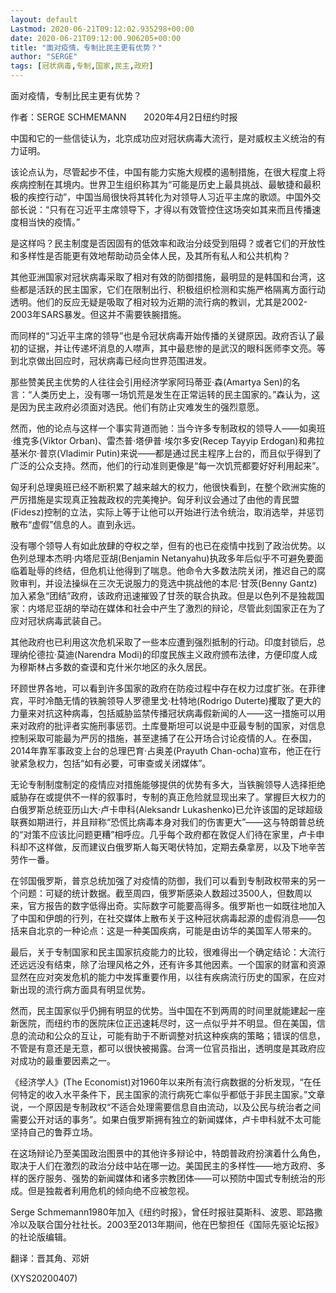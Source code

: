 ```yaml
---
layout: default
Lastmod: 2020-06-21T09:12:02.935298+00:00
date: 2020-06-21T09:12:00.906205+00:00
title: "面对疫情，专制比民主更有优势？"
author: "SERGE"
tags: [冠状病毒,专制,国家,民主,政府]
---
```


面对疫情，专制比民主更有优势？

作者：SERGE SCHMEMANN　　2020年4月2日纽约时报

中国和它的一些信徒认为，北京成功应对冠状病毒大流行，是对威权主义统治的有力证明。

该论点认为，尽管起步不佳，中国有能力实施大规模的遏制措施，在很大程度上将疾病控制在其境内。世界卫生组织称其为“可能是历史上最具挑战、最敏捷和最积极的疾控行动”，中国当局很快将其转化为对领导人习近平主席的歌颂。中国外交部长说：“只有在习近平主席领导下，才得以有效管控住这场突如其来而且传播速度相当快的疫情。”

是这样吗？民主制度是否因固有的低效率和政治分歧受到阻碍？或者它们的开放性和多样性是否能更有效地帮助动员全体人民，及其所有私人和公共机构？

其他亚洲国家对冠状病毒采取了相对有效的防御措施，最明显的是韩国和台湾，这些都是活跃的民主国家，它们在限制出行、积极组织检测和实施严格隔离方面行动透明。他们的反应无疑是吸取了相对较为近期的流行病的教训，尤其是2002-2003年SARS暴发。但这并不需要铁腕措施。

而同样的“习近平主席的领导”也是令冠状病毒开始传播的关键原因。政府否认了最初的证据，并让传递坏消息的人噤声，其中最悲惨的是武汉的眼科医师李文亮。等到北京做出回应时，冠状病毒已经向世界范围进发。

那些赞美民主优势的人往往会引用经济学家阿玛蒂亚·森(Amartya Sen)的名言：“人类历史上，没有哪一场饥荒是发生在正常运转的民主国家的。”森认为，这是因为民主政府必须面对选民。他们有防止灾难发生的强烈意愿。

然而，他的论点与这样一个事实背道而驰：当今许多专制政权的领导人——如奥班·维克多(Viktor Orban)、雷杰普·塔伊普·埃尔多安(Recep Tayyip Erdogan)和弗拉基米尔·普京(Vladimir Putin)来说——都是通过民主程序上台的，而且似乎得到了广泛的公众支持。然而，他们的行动准则更像是“每一次饥荒都要好好利用起来”。

匈牙利总理奥班已经不断积累了越来越大的权力，他很快看到，在整个欧洲实施的严厉措施是实现真正独裁政权的完美掩护。匈牙利议会通过了由他的青民盟(Fidesz)控制的立法，实际上等于让他可以开始进行法令统治，取消选举，并惩罚散布“虚假”信息的人。直到永远。

没有哪个领导人有如此放肆的夺权之举，但有的也已在疫情中找到了政治优势。以色列总理本杰明·内塔尼亚胡(Benjamin Netanyahu)执政多年后似乎不可避免要面临着耻辱的终结，但危机让他得到了喘息。他命令大多数法院关闭，推迟自己的腐败审判，并设法操纵在三次无说服力的竞选中挑战他的本尼·甘茨(Benny Gantz)加入紧急“团结”政府，该政府迅速摧毁了甘茨的联合执政。但是以色列不是独裁国家：内塔尼亚胡的举动在媒体和社会中产生了激烈的辩论，尽管此刻国家正在为了应对冠状病毒武装自己。

其他政府也已利用这次危机采取了一些本应遭到强烈抵制的行动。印度封锁后，总理纳伦德拉·莫迪(Narendra Modi)的印度民族主义政府颁布法律，方便印度人成为穆斯林占多数的查谟和克什米尔地区的永久居民。

环顾世界各地，可以看到许多国家的政府在防疫过程中存在权力过度扩张。在菲律宾，平时冷酷无情的铁腕领导人罗德里戈·杜特地(Rodrigo Duterte)攫取了更大的力量来对抗这种病毒，包括威胁监禁传播冠状病毒假新闻的人——这一措施可以用来对政府的批评者实施刑事惩罚。土库曼斯坦可以说是中亚最专制的国家，对信息控制采取可能最为严厉的措施，甚至逮捕了在公开场合讨论疫情的人。在泰国，2014年靠军事政变上台的总理巴育·占奥差(Prayuth Chan-ocha)宣布，他正在行驶紧急权力，包括“如有必要，可审查或关闭媒体”。

无论专制制度制定的疫情应对措施能够提供的优势有多大，当铁腕领导人选择拒绝威胁存在或提供不一样的叙事时，专制的真正危险就显现出来了。掌握巨大权力的白俄罗斯总统亚历山大·卢卡申科(Aleksandr Lukashenko)已允许该国的足球超级联赛如期进行，并且辩称“恐慌比病毒本身对我们的伤害更大”——这与特朗普总统的“对策不应该比问题更糟”相呼应。几乎每个政府都在敦促人们待在家里，卢卡申科却不这样做，反而建议白俄罗斯人每天喝伏特加，定期去桑拿房，以及下地辛苦劳作一番。

在邻国俄罗斯，普京总统加强了对疫情的防御，我们可以看到专制政权带来的另一个问题：可疑的统计数据。截至周四，俄罗斯感染人数超过3500人，但数周以来，官方报告的数字低得出奇。实际数字可能要高得多。俄罗斯也一如既往地加入了中国和伊朗的行列，在社交媒体上散布关于这种冠状病毒起源的虚假消息——包括来自北京的一种论点：这是一种美国疾病，可能是由访华的美国军人带来的。

最后，关于专制国家和民主国家抗疫能力的比较，很难得出一个确定结论：大流行还远远没有结束，除了治理风格之外，还有许多其他因素。一个国家的财富和资源显然在应对突发危机的能力中发挥重要作用，以往有疾病流行历史的国家，在应对新出现的流行病方面具有明显优势。

然而，民主国家似乎仍拥有明显的优势。当中国在不到两周的时间里就能建起一座新医院，而纽约市的医院床位正迅速耗尽时，这一点似乎并不明显。但在美国，信息的流动和公众的互让，可能有助于不断调整对抗这种疾病的策略；错误的信息，不管是有意还是无意，都可以很快被揭露。台湾一位官员指出，透明度是其政府应对成功的最重要因素之一。

《经济学人》(The Economist)对1960年以来所有流行病数据的分析发现，“在任何特定的收入水平条件下，民主国家的流行病死亡率似乎都低于非民主国家。”文章说，一个原因是专制政权“不适合处理需要信息自由流动，以及公民与统治者之间需要公开对话的事务”。如果白俄罗斯拥有独立的新闻媒体，卢卡申科就不太可能坚持自己的鲁莽立场。

在这场辩论乃至美国政治图景中的其他许多辩论中，特朗普政府扮演着什么角色，取决于人们在激烈的政治分歧中站在哪一边。美国民主的多样性——地方政府、多样的医疗服务、强势的新闻媒体和诸多宗教团体——可以预防中国式专制统治的形成。但是独裁者利用危机的倾向绝不应被忽视。

Serge Schmemann1980年加入《纽约时报》，曾任时报驻莫斯科、波恩、耶路撒冷以及联合国分社社长。2003至2013年期间，他在巴黎担任《国际先驱论坛报》的社论版编辑。

翻译：晋其角、邓妍

(XYS20200407)

